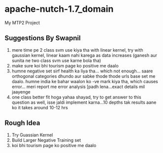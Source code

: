 # apache-nutch-1.7_domain
My MTP2 Project

## Suggestions By Swapnil

1. mere time pe 2 class svm use kiya tha with linear kernel, try with gaussian kernel, linear kaam nahi karega as data increases (ganesh aur sunita ne two class svm use karne bola tha)
2. make sure koi bhi tourism page ko positive me daalo
3. humne negative set sirf health ka liya tha... which not enough... saare orthogonal categories dhundo aur sabke thode thode urls base set me daalo. humne india ke bahar waalon ko -ve mark kiya tha, which causes error... meri report me error analysis [padh lena...exact details mil jaayenge
4. one class better fit hoga yahaa shayad, try to get answer to this question as well, isse jaldi implement karna...10 depths tak results aane ko it takes around 10-12 hrs


## Rough Idea
1. Try Guassian Kernel
2. Build Larger Negative Training set
3. koi bhi tourism page ko positive me daalo
